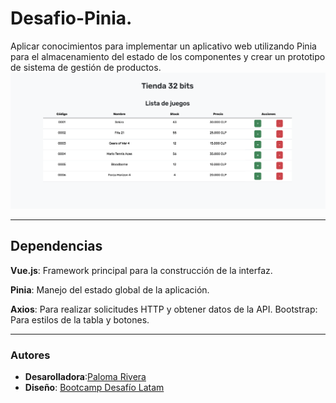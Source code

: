 # Desafio-Pinia.

Aplicar conocimientos para implementar un aplicativo web utilizando Pinia para el almacenamiento del estado de los componentes y crear un prototipo de sistema de gestión de productos.
![](/public/preview-desafio-pinia.png)

---

## Dependencias

**Vue.js**: Framework principal para la construcción de la interfaz.

**Pinia**: Manejo del estado global de la aplicación.

**Axios**: Para realizar solicitudes HTTP y obtener datos de la API.
Bootstrap: Para estilos de la tabla y botones.

---

### Autores

- **Desarolladora**:[Paloma Rivera](https://github.com/SingularPigeon)
- **Diseño**: [Bootcamp Desafío Latam](desafiolatam.com)
